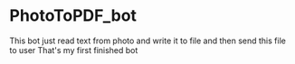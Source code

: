 # PhotoToPDF_bot
This bot just read text from photo and write it to file and then send this file to user
That's my first finished bot
